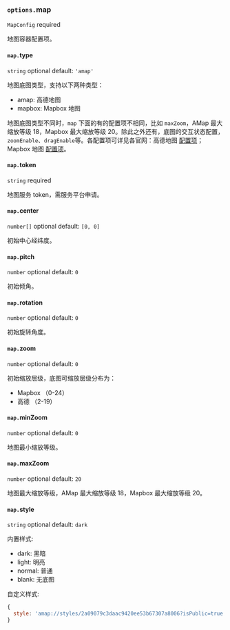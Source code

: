 ### `options.`map

`MapConfig` required

地图容器配置项。

#### `map.`type

`string` optional default: `'amap'`

地图底图类型，支持以下两种类型：

*   amap: 高德地图
*   mapbox: Mapbox 地图

地图底图类型不同时，`map` 下面的有的配置项不相同，比如 `maxZoom`，AMap 最大缩放等级 18，Mapbox 最大缩放等级 20。除此之外还有，底图的交互状态配置，`zoomEnable`、`dragEnable`等。各配置项可详见各官网：高德地图 [配置项](https://lbs.amap.com/api/javascript-api/reference/map)；Mapbox 地图 [配置项](https://docs.mapbox.com/mapbox-gl-js/api/map/#map-parameters)。

#### `map.`token

`string` required

地图服务 token，需服务平台申请。

#### `map.`center

`number[]` optional default: `[0, 0]`

初始中心经纬度。

#### `map.`pitch

`number` optional default: `0`

初始倾角。

#### `map.`rotation

`number` optional default: `0`

初始旋转角度。

#### `map.`zoom

`number` optional default: `0`

初始缩放层级，底图可缩放层级分布为：

*   Mapbox （0-24）
*   高德 （2-19）

#### `map.`minZoom

`number` optional default: `0`

地图最小缩放等级。

#### `map.`maxZoom

`number` optional default: `20`

地图最大缩放等级，AMap 最大缩放等级 18，Mapbox 最大缩放等级 20。

#### `map.`style

`string` optional default: `dark`

内置样式:

*   dark: 黑暗
*   light: 明亮
*   normal: 普通
*   blank: 无底图

自定义样式:

```js
{
  style: 'amap://styles/2a09079c3daac9420ee53b67307a8006?isPublic=true';
}
```
